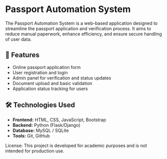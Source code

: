 # Passport Automation System 

The Passport Automation System is a web-based application designed to streamline the passport application and verification process. It aims to reduce manual paperwork, enhance efficiency, and ensure secure handling of user data.

## 📌 Features

- Online passport application form
- User registration and login
- Admin panel for verification and status updates
- Document upload and basic validation
- Application status tracking for users

## 🛠️ Technologies Used

- **Frontend:** HTML, CSS, JavaScript, Bootstrap
- **Backend:** Python (Flask/Django)
- **Database:** MySQL / SQLite
- **Tools:** Git, GitHub

License:
This project is developed for academic purposes and is not intended for production use.
